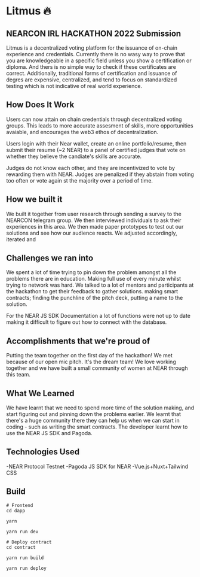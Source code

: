 # Litmus 🔥

## NEARCON IRL HACKATHON 2022 Submission

Litmus is a decentralized voting platform for the issuance of on-chain experience and credentials. Currently there is no wasy way to prove that you are knowledgeable in a specific field unless you show a certification or diploma. And thers is no simple way to check if these certificates are correct. Additionally, traditional forms of certification and issuance of degres are expensive, centralized, and tend to focus on standardized testing which is not indicative of real world experience.

## How Does It Work

Users can now attain on chain credentials through decentralized voting groups. This leads to more accurate assesment of skills, more opportunities avaiable, and encourages the web3 ethos of decentralization.

Users login with their Near wallet, create an online portfolio/resume, then submit their resume (~2 NEAR) to a panel of certified judges that vote on whether they believe the candiate's skills are accurate.

Judges do not know each other, and they are incentivized to vote by rewarding them with NEAR. Judges are penalized if they abstain from voting too often or vote again st the majority over a period of time.

## How we built it
We built it together from user research through sending a survey to the NEARCON telegram group. We then interviewed individuals to ask their experiences in this area. We then made paper prototypes to test out our solutions and see how our audience reacts. We adjusted accordingly, iterated and 

## Challenges we ran into
We spent a lot of time trying to pin down the problem amongst all the problems there are in education. Making full use of every minute whilst trying to network was hard. We talked to a lot of mentors and participants at the hackathon to get their feedback to gather solutions. 
making smart contracts; finding the punchline of the pitch deck, putting a name to the solution. 

For the NEAR JS SDK Documentation a lot of functions were not up to date making it difficult to figure out how to connect with the database.

## Accomplishments that we're proud of
Putting the team together on the first day of the hackathon! We met because of our open mic pitch. It's the dream team! We love working together and we have built a small community of women at NEAR through this team. 

## What We Learned

We have learnt that we need to spend more time of the solution making, and start figuring out and pinning down the problems earlier. We learnt that there's a huge community there they can help us when we can start in coding - such as writing the smart contracts. The developer learnt how to use the NEAR JS SDK and Pagoda.

## Technologies Used

-NEAR Protocol Testnet
-Pagoda JS SDK for NEAR
-Vue.js+Nuxt+Tailwind CSS

## Build
```
# Frontend
cd dapp

yarn

yarn run dev

# Deploy contract
cd contract

yarn run build

yarn run deploy
```
